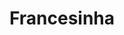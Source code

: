 ---
layout: post
title: "Francesinha"
type: ["almoço"]
permalink: /Francesinha/
description: "Vegan kebab with jaca or pleurothus"
image: "/assets/img/francesinha.jpg"
ingredients: >
  A banana is an edible fruit – botanically a berry – produced by several
  kinds of large herbaceous flowering plants in the genus Musa.
instructions: >
  In some countries, bananas used for cooking may be called "plantains",
  distinguishing them from dessert bananas. The fruit is variable in size,
  color, and firmness, but is usually elongated and curved, with soft
  flesh rich in starch covered with a rind, which may be green, yellow,
  red, purple, or brown when ripe.
---
